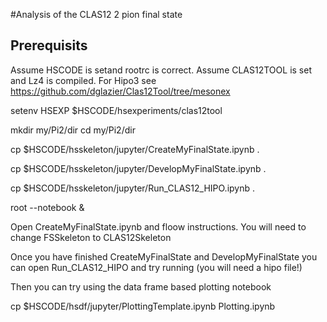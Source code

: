 #Analysis of the CLAS12 2 pion final state

## Prerequisits

Assume HSCODE is setand rootrc is correct.
Assume CLAS12TOOL is set and Lz4 is compiled. For Hipo3 see https://github.com/dglazier/Clas12Tool/tree/mesonex

setenv HSEXP $HSCODE/hsexperiments/clas12tool

mkdir my/Pi2/dir
cd my/Pi2/dir

cp $HSCODE/hsskeleton/jupyter/CreateMyFinalState.ipynb .

cp $HSCODE/hsskeleton/jupyter/DevelopMyFinalState.ipynb  .

cp $HSCODE/hsskeleton/jupyter/Run_CLAS12_HIPO.ipynb  .

root --notebook &

Open CreateMyFinalState.ipynb and floow instructions.
     You will need to change FSSkeleton to CLAS12Skeleton


Once you have finished CreateMyFinalState and DevelopMyFinalState you can open Run_CLAS12_HIPO and try running (you will need a hipo file!)

Then you can try using the data frame based plotting notebook

cp $HSCODE/hsdf/jupyter/PlottingTemplate.ipynb Plotting.ipynb

